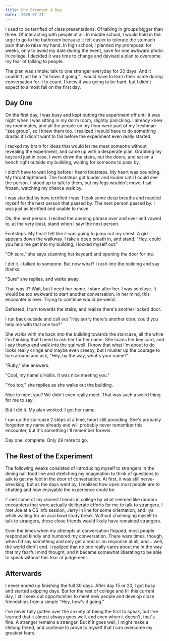 ```yaml
---
title: One Stranger A Day
date: '2025-07-21'
---
```


I used to be terrified of class presentations. Of talking in groups bigger than three. Of interacting with people at all. In middle school, I would hold in the urge to go to the bathroom because it felt easier to tolerate the stomach pain than to raise my hand. In high school, I planned my promposal for weeks, only to avoid my date during the event, save for one awkward photo. In college, I decided it was time to change and devised a plan to overcome my fear of talking to people. 

The plan was simple: talk to one stranger everyday for 30 days. And it couldn't just be a "hi hows it going," I would have to learn their name during conversation for it to count. I knew it was going to be hard, but I didn't expect to almost fail on the first day. 

## Day One

On the first day, I was busy and kept putting the experiment off until it was night when I was sitting in my dorm room, slightly panicking. I already knew my roommates, and all the people on my floor were part of my freshman "zee group", so I knew them too. I realized I would have to do something drastic if I didn't want to fail before the experiment even really started. 

I racked my brain for ideas that would let me meet someone without revealing the experiment, and came up with a desperate plan. Grabbing my keycard just in case, I went down the stairs, out the doors, and sat on a bench right outside my building, waiting for someone to pass by. 

I didn't have to wait long before I heard footsteps. My heart was pounding. My throat tightened. The footsteps got louder and louder until I could see the person. I stood up to talk to them, but my legs wouldn't move. I sat frozen, watching my chance walk by. 

I was startled by how terrified I was. I took some deep breaths and readied myself for the next person that passed by. The next person passed by. I was just as terrified and unable to move. 

Ok, the next person. I recited the opening phrase over and over and vowed to, at the very least, stand when I saw the next person. 

Footsteps. My heart felt like it was going to jump out my chest. A girl appears down the walkway. I take a deep breath in, and stand. "Hey, could you help me get into my building, I locked myself out."

"Oh sure," she says scanning her keycard and opening the door for me. 

I did it. I talked to someone. But now what? I rush into the building and say thanks. 

"Sure" she replies, and walks away. 

That was it? Wait, but I need her name. I stare after her. I was so close. It would be too awkward to start another conversation. In her mind, this encounter is over. Trying to continue would be weird. 

Defeated, I turn towards the stairs, and realize there's another locked door. 

I run back outside and call out "Hey sorry there's another door, could you help me with that one too?" 

She walks with me back into the building towards the staircase, all the while I'm thinking that I need to ask her for her name. She scans her key card, and I say thanks and walk into the stairwell. I know that what I'm about to do looks really cringe and maybe even creepy, but I muster up the courage to turn around and ask, "Hey, by the way, what's your name?"

"Ruby," she answers. 

"Cool, my name's Hollis. It was nice meeting you."

"You too," she replies as she walks out the building. 

Nice to meet you? We didn't even really meet. That was such a weird thing for me to say. 

But I did it. My plan worked. I got her name. 

I run up the staircase 2 steps at a time, heart still pounding. She's probably forgotten my name already and will probably never remember this encounter, but it's something I'll remember forever. 

Day one, complete. Only 29 more to go. 

## The Rest of the Experiment

The following weeks consisted of introducing myself to strangers in the dining hall food line and stretching my imagination to think of questions to ask to get my foot in the door of conversation. At first, it was still nerve-wrecking, but as the days went by, I realized how open most people are to chatting and how enjoyable the experience could be. 

I' met some of my closest friends in college by what seemed like random encounters that were actually deliberate efforts for me to talk to strangers. I met Joe at a CS info session, Jerry in line for some orientation, and Ilya while waiting for an acai bowl study break. Without challenging myself to talk to strangers, these close friends would likely have remained strangers. 

Even the times when my attempts at conversation flopped, most people responded kindly and humored my conversation. There were times, though, when I'd say something and only get a nod or no response at all, and... well, the world didn't end. I realized that no one really cares about me in the way that my fearful mind thought, and it became somewhat liberating to be able to speak without this fear of judgement.

## Afterwards

I never ended up finishing the full 30 days. After day 15 or 20, I got busy and started skipping days. But for the rest of college and till this current day, I still seek out opportunities to meet new people and develop close friendships from a simple "Hey, how's it going."

I've never fully gotten over the anxiety of being the first to speak, but I've learned that it almost always goes well, and even when it doesn't, that's fine. A stranger remains a stranger. But if it goes well, I might make a lifelong friend, and continue to prove to myself that I can overcome my greatest fears. 